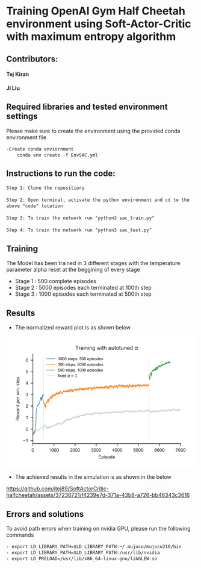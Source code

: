 # Training OpenAI Gym Half Cheetah environment using Soft-Actor-Critic with maximum entropy algorithm

## Contributors:
#### Tej Kiran
#### Ji Liu

## Required libraries and tested environment settings
Please make sure to create the environment using the provided conda environment file
    
    -Create conda enviornment
        conda env create -f EnvSAC.yml

  ## Instructions to run the code:   
    Step 1: Clone the repositiory
    
    Step 2: Open terminal, activate the python environment and cd to the above "code" location
    
    Step 3: To train the network run "python3 sac_train.py"

    Step 4: To train the network run "python3 sac_test.py"

  

  ## Training
  The Model has been trained in 3 different stages with the temperature parameter alpha reset at the beggining of every stage
  <ul>
    <li>Stage 1 : 500 complete episodes</li>
    <li> Stage 2 : 5000 episodes each terminated at 100th step</li>
    <li>Stage 3 : 1000 episodes each terminated at 500th step </li>
  </ul> 
   
  ## Results
  * The normalized reward plot is as shown below

  ![Alt text](./doc/Images/RewardPlot.png?raw=true "Reward Plot")

  * The achieved results in the simulation is as shown in the below


https://github.com/itej89/SoftActorCritic-halfcheetah/assets/37236721/f4239e7d-371a-43b8-a726-bb46343c3616



  ## Errors and solutions
To avoid path errors when training on nvidia GPU, please run the following commands

    - export LD_LIBRARY_PATH=$LD_LIBRARY_PATH:~/.mujoco/mujoco210/bin
    - export LD_LIBRARY_PATH=$LD_LIBRARY_PATH:/usr/lib/nvidia
    - export LD_PRELOAD=/usr/lib/x86_64-linux-gnu/libGLEW.so
